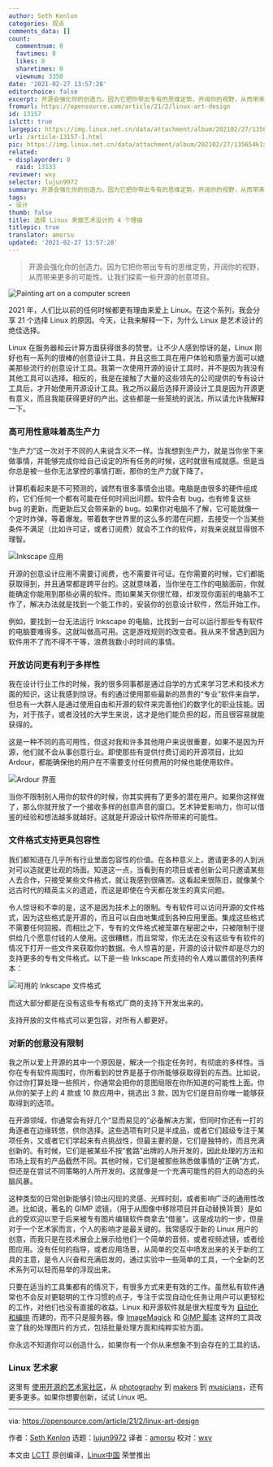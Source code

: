 ```yaml
---
author: Seth Kenlon
categories: 观点
comments_data: []
count:
  commentnum: 0
  favtimes: 0
  likes: 0
  sharetimes: 0
  viewnum: 3350
date: '2021-02-27 13:57:28'
editorchoice: false
excerpt: 开源会强化你的创造力。因为它把你带出专有的思维定势，开阔你的视野，从而带来更多的可能性。让我们探索一些开源的创意项目。
fromurl: https://opensource.com/article/21/2/linux-art-design
id: 13157
islctt: true
largepic: https://img.linux.net.cn/data/attachment/album/202102/27/135654k1x4um187i1i7wm1.jpg
url: /article-13157-1.html
pic: https://img.linux.net.cn/data/attachment/album/202102/27/135654k1x4um187i1i7wm1.jpg.thumb.jpg
related:
- displayorder: 0
  raid: 13133
reviewer: wxy
selector: lujun9972
summary: 开源会强化你的创造力。因为它把你带出专有的思维定势，开阔你的视野，从而带来更多的可能性。让我们探索一些开源的创意项目。
tags:
- 设计
thumb: false
title: 选择 Linux 来做艺术设计的 4 个理由
titlepic: true
translator: amorsu
updated: '2021-02-27 13:57:28'
---
```



> 
> 开源会强化你的创造力。因为它把你带出专有的思维定势，开阔你的视野，从而带来更多的可能性。让我们探索一些开源的创意项目。
> 
> 
> 


![](https://img.linux.net.cn/data/attachment/album/202102/27/135654k1x4um187i1i7wm1.jpg "Painting art on a computer screen")


2021 年，人们比以前的任何时候都更有理由来爱上 Linux。在这个系列，我会分享 21 个选择 Linux 的原因。今天，让我来解释一下，为什么 Linux 是艺术设计的绝佳选择。


Linux 在服务器和云计算方面获得很多的赞誉。让不少人感到惊讶的是，Linux 刚好也有一系列的很棒的创意设计工具，并且这些工具在用户体验和质量方面可以媲美那些流行的创意设计工具。我第一次使用开源的设计工具时，并不是因为我没有其他工具可以选择。相反的，我是在接触了大量的这些领先的公司提供的专有设计工具后，才开始使用开源设计工具。我之所以最后选择开源设计工具是因为开源更有意义，而且我能获得更好的产出。这些都是一些笼统的说法，所以请允许我解释一下。


### 高可用性意味着高生产力


“生产力”这一次对于不同的人来说含义不一样。当我想到生产力，就是当你坐下来做事情，并能够完成你给自己设定的所有任务的时候，这时就很有成就感。但是当你总是被一些你无法掌控的事情打断，那你的生产力就下降了。


计算机看起来是不可预测的，诚然有很多事情会出错。电脑是由很多的硬件组成的，它们任何一个都有可能在任何时间出问题。软件会有 bug，也有修复这些 bug 的更新，而更新后又会带来新的 bug。如果你对电脑不了解，它可能就像一个定时炸弹，等着爆发。带着数字世界里的这么多的潜在问题，去接受一个当某些条件不满足（比如许可证，或者订阅费）就会不工作的软件，对我来说就显得很不理智。


![Inkscape 应用](https://img.linux.net.cn/data/attachment/album/202102/27/135731kr2xh11472i29v1o.jpg)


开源的创意设计应用不需要订阅费，也不需要许可证。在你需要的时候，它们都能获取得到，并且通常都是跨平台的。这就意味着，当你坐在工作的电脑面前，你就能确定你能用到那些必需的软件。而如果某天你很忙碌，却发现你面前的电脑不工作了，解决办法就是找到一个能工作的，安装你的创意设计软件，然后开始工作。


例如，要找到一台无法运行 Inkscape 的电脑，比找到一台可以运行那些专有软件的电脑要难得多。这就叫做高可用。这是游戏规则的改变者。我从来不曾遇到因为软件用不了而不得不干等，浪费我数小时时间的事情。


### 开放访问更有利于多样性


我在设计行业工作的时候，我的很多同事都是通过自学的方式来学习艺术和技术方面的知识，这让我感到惊讶。有的通过使用那些最新的昂贵的“专业”软件来自学，但总有一大群人是通过使用自由和开源的软件来完善他们的数字化的职业技能。因为，对于孩子，或者没钱的大学生来说，这才是他们能负担的起，而且很容易就能获得的。


这是一种不同的高可用性，但这对我和许多其他用户来说很重要，如果不是因为开源，他们就不会从事创意行业。即使那些有提供付费订阅的开源项目，比如 Ardour，都能确保他的用户在不需要支付任何费用的时候也能使用软件。


![Ardour 界面](https://img.linux.net.cn/data/attachment/album/202102/27/135731cz8lr9jjj9b3t3ad.jpg)


当你不限制别人用你的软件的时候，你其实拥有了更多的潜在用户。如果你这样做了，那么你就开放了一个接收多样的创意声音的窗口。艺术钟爱影响力，你可以借鉴的经验和想法越多就越好。这就是开源设计软件所带来的可能性。


### 文件格式支持更具包容性


我们都知道在几乎所有行业里面包容性的价值。在各种意义上，邀请更多的人到派对可以造就更壮观的场面。知道这一点，当看到有的项目或者创新公司只邀请某些人去合作，只接受某些文件格式，就让我感到很痛苦。这看起来很陈旧，就像某个远古时代的精英主义的遗迹，而这是即使在今天都在发生的真实问题。


令人惊讶和不幸的是，这不是因为技术上的限制。专有软件可以访问开源的文件格式，因为这些格式是开源的，而且可以自由地集成到各种应用里面。集成这些格式不需要任何回报。而相比之下，专有的文件格式被笼罩在秘密之中，只被限制于提供给几个愿意付钱的人使用。这很糟糕，而且常常，你无法在没有这些专有软件的情况下打开一些文件来获取你的数据。令人惊喜的是，开源的设计软件却是尽力的支持更多的专有文件格式。以下是一些 Inkscape 所支持的令人难以置信的列表样本：


![可用的 Inkscape 文件格式](https://img.linux.net.cn/data/attachment/album/202102/27/135731zlbjleb6lkteite6.jpg)


而这大部分都是在没有这些专有格式厂商的支持下开发出来的。


支持开放的文件格式可以更包容，对所有人都更好。


### 对新的创意没有限制


我之所以爱上开源的其中一个原因是，解决一个指定任务时，有彻底的多样性。当你在专有软件周围时，你所看到的世界是基于你所能够获取得到的东西。比如说，你过你打算处理一些照片，你通常会把你的意图局限在你所知道的可能性上面。你从你的架子上的 4 款或 10 款应用中，挑选出 3 款，因为它们是目前你唯一能够获取得到的选项。


在开源领域，你通常会有好几个“显而易见的”必备解决方案，但同时你还有一打的角逐者在边缘转悠，供你选择。这些选项有时只是半成品，或者它们超级专注于某项任务，又或者它们学起来有点挑战性，但最主要的是，它们是独特的，而且充满创新的。有时候，它们是被某些不按“套路”出牌的人所开发的，因此处理的方法和市场上现有的产品截然不同。其他时候，它们是被那些熟悉做事情的“正确”方式，但还是在尝试不同策略的人所开发的。这就像是一个充满可能性的巨大的动态的头脑风暴。


这种类型的日常创新能够引领出闪现的灵感、光辉时刻，或者影响广泛的通用性改进。比如说，著名的 GIMP 滤镜，（用于从图像中移除项目并自动替换背景）是如此的受欢迎以至于后来被专有图片编辑软件商拿去“借鉴”。这是成功的一步，但是对于一个艺术家而言，个人的影响才是最关键的。我常感叹于新的 Linux 用户的创意，而我只是在技术展会上展示给他们一个简单的音频，或者视频滤镜，或者绘图应用。没有任何的指导，或者应用场景，从简单的交互中喷发出来的关于新的工具的主意，是令人兴奋和充满启发的，通过实验中一些简单的工具，一个全新的艺术系列可以轻而易举的浮现出来。


只要在适当的工具集都有的情况下，有很多方式来更有效的工作。虽然私有软件通常也不会反对更聪明的工作习惯的点子，专注于实现自动化任务让用户可以更轻松的工作，对他们也没有直接的收益。Linux 和开源软件就是很大程度专为 [自动化和编排](https://opensource.com/article/20/11/orchestration-vs-automation) 而建的，而不只是服务器。像 [ImageMagick](https://opensource.com/life/16/6/fun-and-semi-useless-toys-linux#imagemagick) 和 [GIMP 脚本](https://opensource.com/article/21/1/gimp-scripting) 这样的工具改变了我的处理图片的方式，包括批量处理方面和纯粹实验方面。


你永远不知道你可以创造什么，如果你有一个你从来想象不到会存在的工具的话。


### Linux 艺术家


这里有 [使用开源的艺术家社区](https://librearts.org)，从 [photography](https://pixls.us) 到 [makers](https://www.redhat.com/en/blog/channel/red-hat-open-studio) 到 [musicians](https://linuxmusicians.com)，还有更多更多。如果你想要创新，试试 Linux 吧。




---


via: <https://opensource.com/article/21/2/linux-art-design>


作者：[Seth Kenlon](https://opensource.com/users/seth) 选题：[lujun9972](https://github.com/lujun9972) 译者：[amorsu](https://github.com/amorsu) 校对：[wxy](https://github.com/wxy)


本文由 [LCTT](https://github.com/LCTT/TranslateProject) 原创编译，[Linux中国](https://linux.cn/) 荣誉推出